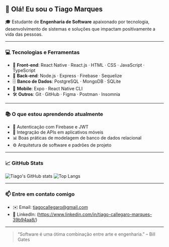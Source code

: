 ## 👋 Olá! Eu sou o Tiago Marques

🎓 Estudante de **Engenharia de Software** apaixonado por tecnologia, desenvolvimento de sistemas e soluções que impactam positivamente a vida das pessoas.

---

### 💻 Tecnologias e Ferramentas

- 🚀 **Front-end**: React Native · React.js · HTML · CSS · JavaScript · TypeScript
- 🧩 **Back-end**: Node.js · Express · Firebase · Sequelize
- 🗄️ **Banco de Dados**: PostgreSQL · MongoDB · SQLite
- 📲 **Mobile**: Expo · React Native CLI
- 🛠️ **Outros**: Git · GitHub · Figma · Postman · Insomnia

---

### 📚 O que estou aprendendo atualmente

- 🔐 Autenticação com Firebase e JWT
- 📱 Integração de APIs em aplicativos móveis
- 📊 Boas práticas de modelagem de banco de dados relacional
- ⚙️ Arquitetura de software e padrões de projeto

---

### 📈 GitHub Stats

![Tiago's GitHub stats](https://github-readme-stats.vercel.app/api?username=tcallegaro&show_icons=true&theme=radical)
![Top Langs](https://github-readme-stats.vercel.app/api/top-langs/?username=tcallegaro&layout=compact&theme=radical)

---

### 📫 Entre em contato comigo

- ✉️ Email: tiagocallegaro@gmail.com  
- 💼 LinkedIn: (https://www.linkedin.com/in/tiago-callegaro-marques-39b94aa8/)

---

> “Software é uma ótima combinação entre arte e engenharia.” – Bill Gates
